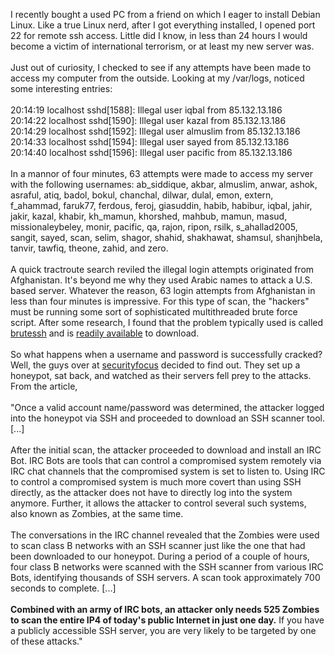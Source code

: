 I recently bought a used PC from a friend on which I eager to install Debian Linux.   Like a true Linux nerd, after I got everything installed, I opened port 22 for remote ssh access.  Little did I know, in less than 24 hours I would become a victim of international terrorism, or at least my new server was.<br />
<br />
Just out of curiosity, I checked to see if any attempts have been made to access my computer from the outside.  Looking at my /var/logs, noticed some interesting entries:<br />
<br />
20:14:19 localhost sshd[1588]: Illegal user iqbal from 85.132.13.186<br />
20:14:22 localhost sshd[1590]: Illegal user kazal from 85.132.13.186<br />
20:14:29 localhost sshd[1592]: Illegal user almuslim from 85.132.13.186<br />
20:14:33 localhost sshd[1594]: Illegal user sayed from 85.132.13.186<br />
20:14:40 localhost sshd[1596]: Illegal user pacific from 85.132.13.186<br />
<br />
In a mannor of four minutes, 63 attempts were made to access my server with the following usernames: ab_siddique, akbar, almuslim, anwar, ashok, asraful, atiq, badol, bokul, chanchal, dilwar, dulal, emon, extern, f_ahammad, faruk77, ferdous, feroj, giasuddin, habib, habibur, iqbal, jahir, jakir, kazal, khabir, kh_mamun, khorshed, mahbub, mamun, masud, missionaleybeley, monir, pacific, qa, rajon, ripon, rsilk, s_ahallad2005, sangit, sayed, scan, selim, shagor, shahid, shakhawat, shamsul, shanjhbela, tanvir, tawfiq, theone, zahid, and zero.<br />
<br />
A quick tractroute search reviled the illegal login attempts originated from Afghanistan.   It's beyond me why they used Arabic names to attack a U.S. based server.  Whatever the reason, 63 login attempts from Afghanistan in less than four minutes is impressive.  For this type of scan, the "hackers" must be running some sort of sophisticated multithreaded brute force script.  After some research, I found that the problem typically used is called <a href="http://isc.sans.org/diary.html?date=2004-08-22&amp;isc=53171744599bc98a896a32305ebe5d9c">brutessh</a> and is <a href="http://www.google.com/search?q=brutessh">readily available</a> to download.<br />
<br />
So what happens when a username and password is successfully cracked?  Well, the guys over at <a href="http://www.securityfocus.com/infocus/1876">securityfocus</a> decided to find out.  They set up a honeypot, sat back, and watched as their servers fell prey to the attacks.  From the article,<br />
<br />
"<span class="body">Once a valid account name/password was determined, the attacker logged into the honeypot via SSH and proceeded to download an SSH scanner tool. [...] </span><span class="body"></span><br />
<br />
After the initial scan, the attacker proceeded to download and install an IRC Bot. IRC Bots are tools that can control a compromised system remotely via IRC chat channels that the compromised system is set to listen to. Using IRC to control a compromised system is much more covert than using SSH directly, as the attacker does not have to directly log into the system anymore. Further, it allows the attacker to control several such systems, also known as Zombies, at the same time.<br />
<br />
The conversations in the IRC channel revealed that the Zombies were used to scan class B networks with an SSH scanner just like the one that had been downloaded to our honeypot. During a period of a couple of hours, four class B networks were scanned with the SSH scanner from various IRC Bots, identifying thousands of SSH servers. A scan took approximately 700 seconds to complete.  [...]<br />
<br />
<span class="body"><strong>Combined with an army of IRC bots, an attacker only needs 525 Zombies to scan the entire IP4 of today's public Internet in just one day.</strong> If you have a publicly accessible SSH server, you are very likely to be targeted by one of these attacks."</span><br />
<br />